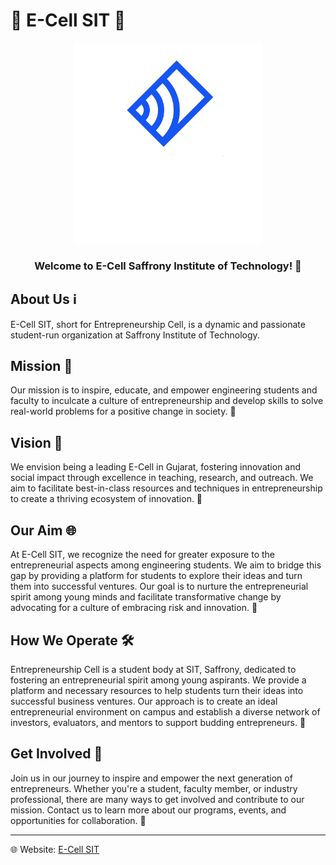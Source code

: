# 🚀 E-Cell SIT 🌱
<div align="center">
    <img src="https://raw.githubusercontent.com/E-Cell-SIT/ecell/25eaf9004c5aedc6a5d10a020864cfd50df4b3b9/ew.png" style="width: 300px; height: auto;" />
    <h3>Welcome to E-Cell Saffrony Institute of Technology! 🎉</h3>
</div>


## About Us ℹ️

E-Cell SIT, short for Entrepreneurship Cell, is a dynamic and passionate student-run organization at Saffrony Institute of Technology. 

## Mission 🎯

Our mission is to inspire, educate, and empower engineering students and faculty to inculcate a culture of entrepreneurship and develop skills to solve real-world problems for a positive change in society. 🌟

## Vision 🔮

We envision being a leading E-Cell in Gujarat, fostering innovation and social impact through excellence in teaching, research, and outreach. We aim to facilitate best-in-class resources and techniques in entrepreneurship to create a thriving ecosystem of innovation. 🌱

## Our Aim 🌐

At E-Cell SIT, we recognize the need for greater exposure to the entrepreneurial aspects among engineering students. We aim to bridge this gap by providing a platform for students to explore their ideas and turn them into successful ventures. Our goal is to nurture the entrepreneurial spirit among young minds and facilitate transformative change by advocating for a culture of embracing risk and innovation. 🚀

## How We Operate 🛠️

Entrepreneurship Cell is a student body at SIT, Saffrony, dedicated to fostering an entrepreneurial spirit among young aspirants. We provide a platform and necessary resources to help students turn their ideas into successful business ventures. Our approach is to create an ideal entrepreneurial environment on campus and establish a diverse network of investors, evaluators, and mentors to support budding entrepreneurs. 🌱

## Get Involved 🤝

Join us in our journey to inspire and empower the next generation of entrepreneurs. Whether you're a student, faculty member, or industry professional, there are many ways to get involved and contribute to our mission. Contact us to learn more about our programs, events, and opportunities for collaboration. 🌟

---

🌐 Website: [E-Cell SIT](https://e-cell-sit.github.io/ecell/)
